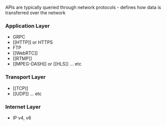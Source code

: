 
APIs are typically queried through network protocols - defines how data is transferred over the network

### Application Layer
- GRPC
- [[HTTP]] or HTTPS
- FTP
- [[WebRTC]]
- [[RTMP]]
- [[MPEG-DASH]] or [[HLS]]
… etc
### Transport Layer
- [[TCP]]
- [[UDP]]
… etc

### Internet Layer
- IP v4, v6